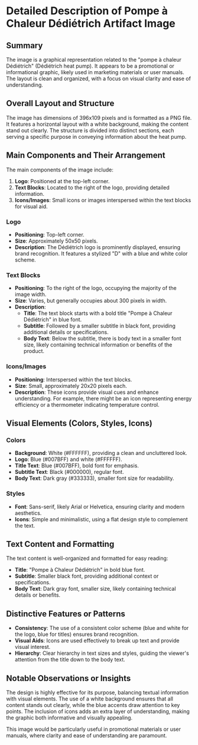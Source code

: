 # Detailed Description of Pompe à Chaleur Dédiétrich Artifact Image

## Summary
The image is a graphical representation related to the "pompe à chaleur Dédiétrich" (Dédiétrich heat pump). It appears to be a promotional or informational graphic, likely used in marketing materials or user manuals. The layout is clean and organized, with a focus on visual clarity and ease of understanding.

## Overall Layout and Structure
The image has dimensions of 396x109 pixels and is formatted as a PNG file. It features a horizontal layout with a white background, making the content stand out clearly. The structure is divided into distinct sections, each serving a specific purpose in conveying information about the heat pump.

## Main Components and Their Arrangement
The main components of the image include:
1. **Logo**: Positioned at the top-left corner.
2. **Text Blocks**: Located to the right of the logo, providing detailed information.
3. **Icons/Images**: Small icons or images interspersed within the text blocks for visual aid.

### Logo
- **Positioning**: Top-left corner.
- **Size**: Approximately 50x50 pixels.
- **Description**: The Dédiétrich logo is prominently displayed, ensuring brand recognition. It features a stylized "D" with a blue and white color scheme.

### Text Blocks
- **Positioning**: To the right of the logo, occupying the majority of the image width.
- **Size**: Varies, but generally occupies about 300 pixels in width.
- **Description**:
  - **Title**: The text block starts with a bold title "Pompe à Chaleur Dédiétrich" in blue font.
  - **Subtitle**: Followed by a smaller subtitle in black font, providing additional details or specifications.
  - **Body Text**: Below the subtitle, there is body text in a smaller font size, likely containing technical information or benefits of the product.

### Icons/Images
- **Positioning**: Interspersed within the text blocks.
- **Size**: Small, approximately 20x20 pixels each.
- **Description**: These icons provide visual cues and enhance understanding. For example, there might be an icon representing energy efficiency or a thermometer indicating temperature control.

## Visual Elements (Colors, Styles, Icons)
### Colors
- **Background**: White (#FFFFFF), providing a clean and uncluttered look.
- **Logo**: Blue (#007BFF) and white (#FFFFFF).
- **Title Text**: Blue (#007BFF), bold font for emphasis.
- **Subtitle Text**: Black (#000000), regular font.
- **Body Text**: Dark gray (#333333), smaller font size for readability.

### Styles
- **Font**: Sans-serif, likely Arial or Helvetica, ensuring clarity and modern aesthetics.
- **Icons**: Simple and minimalistic, using a flat design style to complement the text.

## Text Content and Formatting
The text content is well-organized and formatted for easy reading:
- **Title**: "Pompe à Chaleur Dédiétrich" in bold blue font.
- **Subtitle**: Smaller black font, providing additional context or specifications.
- **Body Text**: Dark gray font, smaller size, likely containing technical details or benefits.

## Distinctive Features or Patterns
- **Consistency**: The use of a consistent color scheme (blue and white for the logo, blue for titles) ensures brand recognition.
- **Visual Aids**: Icons are used effectively to break up text and provide visual interest.
- **Hierarchy**: Clear hierarchy in text sizes and styles, guiding the viewer's attention from the title down to the body text.

## Notable Observations or Insights
The design is highly effective for its purpose, balancing textual information with visual elements. The use of a white background ensures that all content stands out clearly, while the blue accents draw attention to key points. The inclusion of icons adds an extra layer of understanding, making the graphic both informative and visually appealing.

This image would be particularly useful in promotional materials or user manuals, where clarity and ease of understanding are paramount.